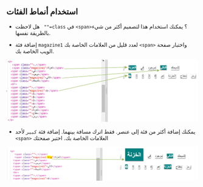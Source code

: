 ## استخدام أنماط الفئات

+ هل لاحظت ` ""=class` في `<span>`؟ يمكنك استخدام هذا لتصميم أكثر من شيء بالطريقة نفسها.

+ إضافة فئة `magazine1` لعدد قليل من العلامات الخاصة بك `<span>` واختبار صفحة الويب الخاصة بك.

![لقطة الشاشة](images/letter-magazine1.png)

+ يمكنك إضافة أكثر من فئة إلى عنصر. فقط اترك مسافة بينهما. إضافة فئة `كبير` لأحد `<span>` العلامات الخاصة بك. اختبر صفحتك 

![لقطة شاشة](images/letter-big.png)